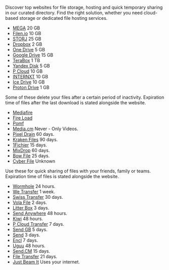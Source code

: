 <!DOCTYPE html>
<html lang="en" class="h-full">
<head>
<p>Discover top websites for file storage, hosting and quick temporary sharing in our curated directory. Find the right solution, whether you need cloud-based storage or dedicated file hosting services.</p>
<doc-tabs>
<doc-tab id="storage">
<template #title>#Storage</template>
<ul>
<li><a href="https://mega.nz/">MEGA</a> <span class="no-link inline-flex items-center justify-center font-medium leading-none whitespace-nowrap text-blue-600 bg-blue-100 h-4.5 px-1.5 text-3xs rounded">
    <span>20 GB</span>
</span></li>
<li><a href="https://filen.io/">Filen.io</a> <span class="no-link inline-flex items-center justify-center font-medium leading-none whitespace-nowrap text-blue-600 bg-blue-100 h-4.5 px-1.5 text-3xs rounded">
    <span>10 GB</span>
</span></li>
<li><a href="https://www.storj.io/">STORJ</a> <span class="no-link inline-flex items-center justify-center font-medium leading-none whitespace-nowrap text-blue-600 bg-blue-100 h-4.5 px-1.5 text-3xs rounded">
    <span>25 GB</span>
</span></li>
<li><a href="https://www.dropbox.com/">Dropbox</a> <span class="no-link inline-flex items-center justify-center font-medium leading-none whitespace-nowrap text-blue-600 bg-blue-100 h-4.5 px-1.5 text-3xs rounded">
    <span>2 GB</span>
</span></li>
<li><a href="https://onedrive.live.com/">One Drive</a> <span class="no-link inline-flex items-center justify-center font-medium leading-none whitespace-nowrap text-blue-600 bg-blue-100 h-4.5 px-1.5 text-3xs rounded">
    <span>5 GB</span>
</span></li>
<li><a href="https://drive.google.com/">Google Drive</a> <span class="no-link inline-flex items-center justify-center font-medium leading-none whitespace-nowrap text-blue-600 bg-blue-100 h-4.5 px-1.5 text-3xs rounded">
    <span>15 GB</span>
</span></li>
<li><a href="https://www.terabox.com/">TeraBox</a> <span class="no-link inline-flex items-center justify-center font-medium leading-none whitespace-nowrap text-blue-600 bg-blue-100 h-4.5 px-1.5 text-3xs rounded">
    <span>1 TB</span>
</span></li>
<li><a href="https://disk.yandex.com/">Yandex Disk</a> <span class="no-link inline-flex items-center justify-center font-medium leading-none whitespace-nowrap text-blue-600 bg-blue-100 h-4.5 px-1.5 text-3xs rounded">
    <span>5 GB</span>
</span></li>
<li><a href="https://www.pcloud.com/">P Cloud</a> <span class="no-link inline-flex items-center justify-center font-medium leading-none whitespace-nowrap text-blue-600 bg-blue-100 h-4.5 px-1.5 text-3xs rounded">
    <span>10 GB</span>
</span></li>
<li><a href="https://internxt.com/">INTERNXT</a> <span class="no-link inline-flex items-center justify-center font-medium leading-none whitespace-nowrap text-blue-600 bg-blue-100 h-4.5 px-1.5 text-3xs rounded">
    <span>10 GB</span>
</span></li>
<li><a href="https://icedrive.net/">Ice Drive</a> <span class="no-link inline-flex items-center justify-center font-medium leading-none whitespace-nowrap text-blue-600 bg-blue-100 h-4.5 px-1.5 text-3xs rounded">
    <span>10 GB</span>
</span></li>
<li><a href="https://proton.me/drive">Proton Drive</a> <span class="no-link inline-flex items-center justify-center font-medium leading-none whitespace-nowrap text-blue-600 bg-blue-100 h-4.5 px-1.5 text-3xs rounded">
    <span>1 GB</span>
</span></li>
</ul>
</doc-tab>
<doc-tab id="hosts">
<template #title>Hosts</template>
<p>Some of these delete your files after a certain period of inactivity. Expiration time of files after the last download is stated alongside the website.</p>
<ul>
<li><a href="https://www.mediafire.com/">Mediafire</a></li>
<li><a href="https://www.fireload.com/">Fire Load</a></li>
<li><a href="https://pomf.lain.la/">Pomf</a></li>
<li><a href="https://media.cm/">Media.cm</a> <span class="no-link inline-flex items-center justify-center font-medium leading-none whitespace-nowrap text-blue-600 bg-blue-100 h-4.5 px-1.5 text-3xs rounded">
    <span>Never - Only Videos.</span>
</span></li>
<li><a href="https://pixeldrain.com/">Pixel Drain</a> <span class="no-link inline-flex items-center justify-center font-medium leading-none whitespace-nowrap text-blue-600 bg-blue-100 h-4.5 px-1.5 text-3xs rounded">
    <span>60 days.</span>
</span></li>
<li><a href="https://krakenfiles.com/">Kraken Files</a> <span class="no-link inline-flex items-center justify-center font-medium leading-none whitespace-nowrap text-blue-600 bg-blue-100 h-4.5 px-1.5 text-3xs rounded">
    <span>90 days.</span>
</span></li>
<li><a href="https://1fichier.com/">1Fichier</a> <span class="no-link inline-flex items-center justify-center font-medium leading-none whitespace-nowrap text-blue-600 bg-blue-100 h-4.5 px-1.5 text-3xs rounded">
    <span>15 days.</span>
</span></li>
<li><a href="https://mixdrop.co/">MixDrop</a> <span class="no-link inline-flex items-center justify-center font-medium leading-none whitespace-nowrap text-blue-600 bg-blue-100 h-4.5 px-1.5 text-3xs rounded">
    <span>60 days.</span>
</span></li>
<li><a href="https://bowfile.com/">Bow File</a> <span class="no-link inline-flex items-center justify-center font-medium leading-none whitespace-nowrap text-blue-600 bg-blue-100 h-4.5 px-1.5 text-3xs rounded">
    <span>25 days.</span>
</span></li>
<li><a href="https://cyberfile.me/">Cyber File</a> <span class="no-link inline-flex items-center justify-center font-medium leading-none whitespace-nowrap text-blue-600 bg-blue-100 h-4.5 px-1.5 text-3xs rounded">
    <span>Unknown</span>
</span></li>
</ul>
</doc-tab>
<doc-tab id="temp-sharing">
<template #title>Temp Sharing</template>
<p>Use these for quick sharing of files with your friends, family or teams. Expiration time of files is stated alongside the website.</p>
<ul>
<li><a href="https://wormhole.app/">Wormhole</a> <span class="no-link inline-flex items-center justify-center font-medium leading-none whitespace-nowrap text-blue-600 bg-blue-100 h-4.5 px-1.5 text-3xs rounded">
    <span>24 hours.</span>
</span></li>
<li><a href="https://wetransfer.com/">We Transfer</a> <span class="no-link inline-flex items-center justify-center font-medium leading-none whitespace-nowrap text-blue-600 bg-blue-100 h-4.5 px-1.5 text-3xs rounded">
    <span>1 week.</span>
</span></li>
<li><a href="https://www.swisstransfer.com/en-gb">Swiss Transfer</a> <span class="no-link inline-flex items-center justify-center font-medium leading-none whitespace-nowrap text-blue-600 bg-blue-100 h-4.5 px-1.5 text-3xs rounded">
    <span>30 days.</span>
</span></li>
<li><a href="https://volafile.org/">Vola File</a> <span class="no-link inline-flex items-center justify-center font-medium leading-none whitespace-nowrap text-blue-600 bg-blue-100 h-4.5 px-1.5 text-3xs rounded">
    <span>2 days.</span>
</span></li>
<li><a href="https://litterbox.catbox.moe/">Litter Box</a> <span class="no-link inline-flex items-center justify-center font-medium leading-none whitespace-nowrap text-blue-600 bg-blue-100 h-4.5 px-1.5 text-3xs rounded">
    <span>3 days.</span>
</span></li>
<li><a href="https://send-anywhere.com/">Send Anywhere</a> <span class="no-link inline-flex items-center justify-center font-medium leading-none whitespace-nowrap text-blue-600 bg-blue-100 h-4.5 px-1.5 text-3xs rounded">
    <span>48 hours.</span>
</span></li>
<li><a href="https://file.kiwi/">Kiwi</a> <span class="no-link inline-flex items-center justify-center font-medium leading-none whitespace-nowrap text-blue-600 bg-blue-100 h-4.5 px-1.5 text-3xs rounded">
    <span>48 hours.</span>
</span></li>
<li><a href="https://transfer.pcloud.com/">P Cloud Transfer</a> <span class="no-link inline-flex items-center justify-center font-medium leading-none whitespace-nowrap text-blue-600 bg-blue-100 h-4.5 px-1.5 text-3xs rounded">
    <span>7 days.</span>
</span></li>
<li><a href="https://www.sendgb.com/en/">Send GB</a> <span class="no-link inline-flex items-center justify-center font-medium leading-none whitespace-nowrap text-blue-600 bg-blue-100 h-4.5 px-1.5 text-3xs rounded">
    <span>5 days.</span>
</span></li>
<li><a href="https://send.vis.ee/">Send</a> <span class="no-link inline-flex items-center justify-center font-medium leading-none whitespace-nowrap text-blue-600 bg-blue-100 h-4.5 px-1.5 text-3xs rounded">
    <span>3 days.</span>
</span></li>
<li><a href="https://encl.io/">Encl</a> <span class="no-link inline-flex items-center justify-center font-medium leading-none whitespace-nowrap text-blue-600 bg-blue-100 h-4.5 px-1.5 text-3xs rounded">
    <span>7 days.</span>
</span></li>
<li><a href="https://uguu.se/">Uguu</a> <span class="no-link inline-flex items-center justify-center font-medium leading-none whitespace-nowrap text-blue-600 bg-blue-100 h-4.5 px-1.5 text-3xs rounded">
    <span>48 hours.</span>
</span></li>
<li><a href="https://send.cm/">Send.CM</a> <span class="no-link inline-flex items-center justify-center font-medium leading-none whitespace-nowrap text-blue-600 bg-blue-100 h-4.5 px-1.5 text-3xs rounded">
    <span>15 days.</span>
</span></li>
<li><a href="https://filetransfer.io/">File Transfer</a> <span class="no-link inline-flex items-center justify-center font-medium leading-none whitespace-nowrap text-blue-600 bg-blue-100 h-4.5 px-1.5 text-3xs rounded">
    <span>21 days.</span>
</span></li>
<li><a href="https://justbeamit.com/">Just Beam It</a> <span class="no-link inline-flex items-center justify-center font-medium leading-none whitespace-nowrap text-blue-600 bg-blue-100 h-4.5 px-1.5 text-3xs rounded">
    <span>Uses your internet.</span>
</span></li>
</ul>
</doc-tab>
</doc-tabs>
